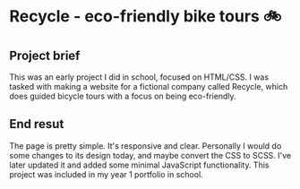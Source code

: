 # Recycle - eco-friendly bike tours :bike:

## Project brief
This was an early project I did in school, focused on HTML/CSS.
I was tasked with making a website for a fictional company called Recycle,
which does guided bicycle tours with a focus on being eco-friendly.

## End resut
The page is pretty simple. It's responsive and clear. Personally I would do some changes to its design today,
and maybe convert the CSS to SCSS. I've later updated it and added some minimal JavaScript functionality.
This project was included in my year 1 portfolio in school.


 
